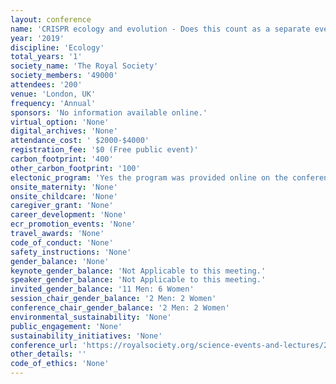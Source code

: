 ```yaml
---
layout: conference 
name: 'CRISPR ecology and evolution - Does this count as a separate event from A70 above?'
year: '2019'
discipline: 'Ecology'
total_years: '1'
society_name: 'The Royal Society'
society_members: '49000'
attendees: '200'
venue: 'London, UK'
frequency: 'Annual'
sponsors: 'No information available online.'
virtual_option: 'None'
digital_archives: 'None'
attendance_cost: ' $2000-$4000'
registration_fee: '$0 (Free public event)'
carbon_footprint: '400'
other_carbon_footprint: '100'
electonic_program: 'Yes the program was provided online on the conference website.'
onsite_maternity: 'None'
onsite_childcare: 'None'
caregiver_grant: 'None'
career_development: 'None'
ecr_promotion_events: 'None'
travel_awards: 'None'
code_of_conduct: 'None'
safety_instructions: 'None'
gender_balance: 'None'
keynote_gender_balance: 'Not Applicable to this meeting.'
speaker_gender_balance: 'Not Applicable to this meeting.'
invited_gender_balance: '11 Men: 6 Women'
session_chair_gender_balance: '2 Men: 2 Women'
conference_chair_gender_balance: '2 Men: 2 Women'
environmental_sustainability: 'None'
public_engagement: 'None'
sustainability_initiatives: 'None'
conference_url: 'https://royalsociety.org/science-events-and-lectures/2019/02/crispr-ecology-evolution/'
other_details: ''
code_of_ethics: 'None'
---
```

